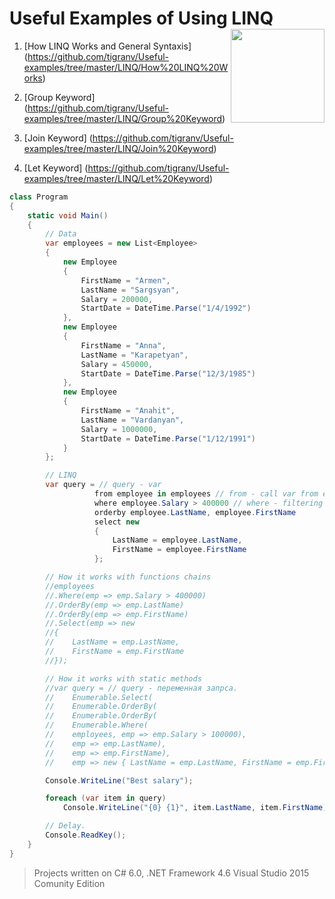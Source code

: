 # Useful Examples of Using LINQ  <img src="https://cloud.githubusercontent.com/assets/24522089/21962098/41a510c8-db36-11e6-95ef-eb392a0a1919.png" align="right" width="150px" height="150px" /> 


1. [How LINQ Works and General Syntaxis] (https://github.com/tigranv/Useful-examples/tree/master/LINQ/How%20LINQ%20Works)

2. [Group Keyword] (https://github.com/tigranv/Useful-examples/tree/master/LINQ/Group%20Keyword)

3. [Join Keyword] (https://github.com/tigranv/Useful-examples/tree/master/LINQ/Join%20Keyword)

4. [Let Keyword] (https://github.com/tigranv/Useful-examples/tree/master/LINQ/Let%20Keyword)


```c#
class Program
{
    static void Main()
    {
        // Data
        var employees = new List<Employee>
        {
            new Employee
            {
                FirstName = "Armen",
                LastName = "Sargsyan",
                Salary = 200000,
                StartDate = DateTime.Parse("1/4/1992")
            },
            new Employee
            {
                FirstName = "Anna",
                LastName = "Karapetyan",
                Salary = 450000,
                StartDate = DateTime.Parse("12/3/1985")
            },
            new Employee
            {
                FirstName = "Anahit",
                LastName = "Vardanyan",
                Salary = 1000000,
                StartDate = DateTime.Parse("1/12/1991")
            }
        };

        // LINQ 
        var query = // query - var 
                   from employee in employees // from - call var from employee.
                   where employee.Salary > 400000 // where - filtering
                   orderby employee.LastName, employee.FirstName
                   select new 
                   {
                       LastName = employee.LastName,
                       FirstName = employee.FirstName
                   };

        // How it works with functions chains
        //employees
        //.Where(emp => emp.Salary > 400000)
        //.OrderBy(emp => emp.LastName)
        //.OrderBy(emp => emp.FirstName)
        //.Select(emp => new
        //{
        //    LastName = emp.LastName,
        //    FirstName = emp.FirstName
        //});

        // How it works with static methods
        //var query = // query - переменная запрса.
        //    Enumerable.Select(
        //    Enumerable.OrderBy(
        //    Enumerable.OrderBy(
        //    Enumerable.Where(
        //    employees, emp => emp.Salary > 100000),
        //    emp => emp.LastName),
        //    emp => emp.FirstName),
        //    emp => new { LastName = emp.LastName, FirstName = emp.FirstName });

        Console.WriteLine("Best salary");

        foreach (var item in query)
            Console.WriteLine("{0} {1}", item.LastName, item.FirstName);

        // Delay.
        Console.ReadKey();
    }
}
```


> Projects written on C# 6.0, .NET Framework 4.6 Visual Studio 2015 Comunity Edition


